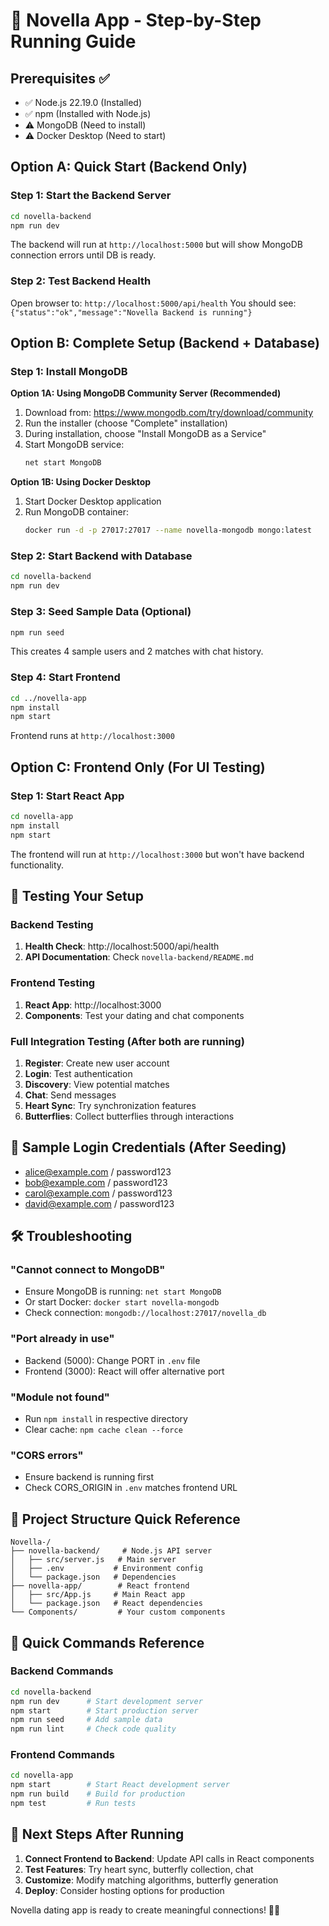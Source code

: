 # 🚀 Novella App - Step-by-Step Running Guide

## Prerequisites ✅
- ✅ Node.js 22.19.0 (Installed)
- ✅ npm (Installed with Node.js)
- ⚠️ MongoDB (Need to install)
- ⚠️ Docker Desktop (Need to start)

## Option A: Quick Start (Backend Only)

### Step 1: Start the Backend Server
```bash
cd novella-backend
npm run dev
```
The backend will run at `http://localhost:5000` but will show MongoDB connection errors until DB is ready.

### Step 2: Test Backend Health
Open browser to: `http://localhost:5000/api/health`
You should see: `{"status":"ok","message":"Novella Backend is running"}`

## Option B: Complete Setup (Backend + Database)

### Step 1: Install MongoDB

**Option 1A: Using MongoDB Community Server (Recommended)**
1. Download from: https://www.mongodb.com/try/download/community
2. Run the installer (choose "Complete" installation)
3. During installation, choose "Install MongoDB as a Service"
4. Start MongoDB service:
   ```bash
   net start MongoDB
   ```

**Option 1B: Using Docker Desktop**
1. Start Docker Desktop application
2. Run MongoDB container:
   ```bash
   docker run -d -p 27017:27017 --name novella-mongodb mongo:latest
   ```

### Step 2: Start Backend with Database
```bash
cd novella-backend
npm run dev
```

### Step 3: Seed Sample Data (Optional)
```bash
npm run seed
```
This creates 4 sample users and 2 matches with chat history.

### Step 4: Start Frontend
```bash
cd ../novella-app
npm install
npm start
```
Frontend runs at `http://localhost:3000`

## Option C: Frontend Only (For UI Testing)

### Step 1: Start React App
```bash
cd novella-app
npm install
npm start
```
The frontend will run at `http://localhost:3000` but won't have backend functionality.

## 🧪 Testing Your Setup

### Backend Testing
1. **Health Check**: http://localhost:5000/api/health
2. **API Documentation**: Check `novella-backend/README.md`

### Frontend Testing  
1. **React App**: http://localhost:3000
2. **Components**: Test your dating and chat components

### Full Integration Testing (After both are running)
1. **Register**: Create new user account
2. **Login**: Test authentication
3. **Discovery**: View potential matches
4. **Chat**: Send messages
5. **Heart Sync**: Try synchronization features
6. **Butterflies**: Collect butterflies through interactions

## 🔑 Sample Login Credentials (After Seeding)
- alice@example.com / password123
- bob@example.com / password123
- carol@example.com / password123
- david@example.com / password123

## 🛠️ Troubleshooting

### "Cannot connect to MongoDB"
- Ensure MongoDB is running: `net start MongoDB`
- Or start Docker: `docker start novella-mongodb`
- Check connection: `mongodb://localhost:27017/novella_db`

### "Port already in use"
- Backend (5000): Change PORT in `.env` file
- Frontend (3000): React will offer alternative port

### "Module not found"
- Run `npm install` in respective directory
- Clear cache: `npm cache clean --force`

### "CORS errors"
- Ensure backend is running first
- Check CORS_ORIGIN in `.env` matches frontend URL

## 📁 Project Structure Quick Reference
```
Novella-/
├── novella-backend/     # Node.js API server
│   ├── src/server.js   # Main server
│   ├── .env           # Environment config
│   └── package.json   # Dependencies
├── novella-app/        # React frontend
│   ├── src/App.js     # Main React app
│   └── package.json   # React dependencies
└── Components/         # Your custom components
```

## 🚀 Quick Commands Reference

### Backend Commands
```bash
cd novella-backend
npm run dev      # Start development server
npm start        # Start production server
npm run seed     # Add sample data
npm run lint     # Check code quality
```

### Frontend Commands  
```bash
cd novella-app
npm start        # Start React development server
npm run build    # Build for production
npm test         # Run tests
```

## 🎯 Next Steps After Running

1. **Connect Frontend to Backend**: Update API calls in React components
2. **Test Features**: Try heart sync, butterfly collection, chat
3. **Customize**: Modify matching algorithms, butterfly generation
4. **Deploy**: Consider hosting options for production

Novella dating app is ready to create meaningful connections! 🦋💕
